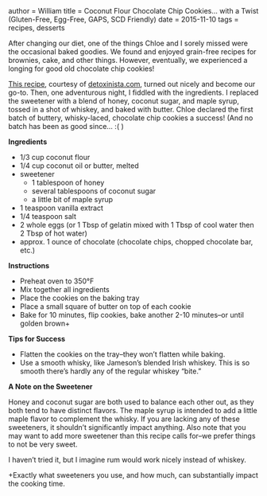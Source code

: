 <metadata>
author = William
title = Coconut Flour Chocolate Chip Cookies... with a Twist (Gluten-Free, Egg-Free, GAPS, SCD Friendly)
date = 2015-11-10
tags = recipes, desserts
</metadata>

After changing our diet, one of the things Chloe and I sorely missed were the occasional baked goodies.  We found and enjoyed grain-free recipes for brownies, cake, and other things.  However, eventually, we experienced a longing for good old chocolate chip cookies!

[This recipe](http://detoxinista.com/2013/08/coconut-flour-chocolate-chip-cookies-grain-free/), courtesy of [detoxinista.com](http://detoxinista.com), turned out nicely and become our go-to.  Then, one adventurous night, I fiddled with the ingredients.  I replaced the sweetener with a blend of honey, coconut sugar, and maple syrup, tossed in a shot of whiskey, and baked with butter.  Chloe declared the first batch of buttery, whisky-laced, chocolate chip cookies a success!  (And no batch has been as good since… :( )

__Ingredients__

 - 1/3 cup coconut flour
 - 1/4 cup coconut oil or butter, melted
 - sweetener
     - 1 tablespoon of honey
     - several tablespoons of coconut sugar
     - a little bit of maple syrup
 - 1 teaspoon vanilla extract
 - 1/4 teaspoon salt
 - 2 whole eggs (or 1 Tbsp of gelatin mixed with 1 Tbsp of cool water then 2 Tbsp of hot water)
 - approx. 1 ounce of chocolate (chocolate chips, chopped chocolate bar, etc.)

__Instructions__

 - Preheat oven to 350°F
 - Mix together all ingredients
 - Place the cookies on the baking tray
 - Place a small square of butter on top of each cookie
 - Bake for 10 minutes, flip cookies, bake another 2-10 minutes–or until golden brown+

__Tips for Success__

 - Flatten the cookies on the tray–they won’t flatten while baking.
 - Use a smooth whisky, like Jameson’s blended Irish whiskey.  This is so smooth there’s hardly any of the regular whiskey “bite.”

__A Note on the Sweetener__

Honey and coconut sugar are both used to balance each other out, as they both tend to have distinct flavors.  The maple syrup is intended to add a little maple flavor to complement the whisky.  If you are lacking any of these sweeteners, it shouldn’t significantly impact anything.  Also note that you may want to add more sweetener than this recipe calls for–we prefer things to not be very sweet.

I haven’t tried it, but I imagine rum would work nicely instead of whiskey.

+Exactly what sweeteners you use, and how much, can substantially impact the cooking time.
